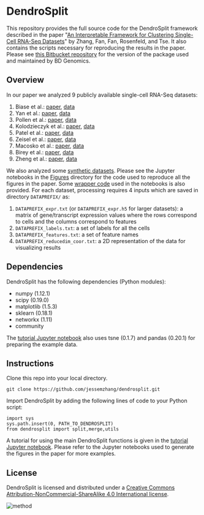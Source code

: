 # DendroSplit

This repository provides the full source code for the DendroSplit framework described in the paper "[An Interpretable Framework for Clustering Single-Cell RNA-Seq Datasets](https://www.biorxiv.org/content/early/2017/09/21/191254.full.pdf)" by Zhang, Fan, Fan, Rosenfeld, and Tse. It also contains the scripts necessary for reproducing the results in the paper. Please see [this Bitbucket repository](https://bitbucket.org/CRSwDev/dendrosplit/overview) for the version of the package used and maintained by BD Genomics. 

## Overview

In our paper we analyzed 9 publicly available single-cell RNA-Seq datasets:

1. Biase et al.: [paper](https://pdfs.semanticscholar.org/cbf0/76bd1c5c4dfa3c0dd43c7f9d47cabde5d3c6.pdf), [data](http://systemsbio.ucsd.edu/singlecellped/)
2. Yan et al.: [paper](https://www.nature.com/nsmb/journal/v20/n9/full/nsmb.2660.html), [data](https://www.ncbi.nlm.nih.gov/geo/query/acc.cgi?acc=GSE36552)
3. Pollen et al.: [paper](https://www.nature.com/nbt/journal/v32/n10/full/nbt.2967.html), [data](https://github.com/BatzoglouLabSU/SIMLR/tree/SIMLR/data)
4. Kolodzieczyk et al.: [paper](http://www.sciencedirect.com/science/article/pii/S193459091500418X?via%3Dihub), [data](https://github.com/BatzoglouLabSU/SIMLR/tree/SIMLR/data)
5. Patel et al.: [paper](http://science.sciencemag.org/content/344/6190/1396.full), [data](https://www.ncbi.nlm.nih.gov/geo/query/acc.cgi?acc=GSE57872)
6. Zeisel et al.: [paper](http://science.sciencemag.org/content/347/6226/1138.full), [data](http://linnarssonlab.org/cortex/)
7. Macosko et al.: [paper](http://www.cell.com/cell/fulltext/S0092-8674(15)00549-8), [data](https://www.ncbi.nlm.nih.gov/geo/query/acc.cgi?acc=GSE63472)
8. Birey et al.: [paper](https://www.nature.com/nature/journal/v545/n7652/full/nature22330.html), [data](https://www.ncbi.nlm.nih.gov/geo/query/acc.cgi?acc=GSE93811)
9. Zheng et al.: [paper](http://www.biorxiv.org/content/biorxiv/early/2016/07/26/065912.full.pdf), [data](https://support.10xgenomics.com/single-cell-gene-expression/datasets/1.1.0/fresh_68k_pbmc_donor_a)
 
We also analyzed some [synthetic datasets](http://cs.uef.fi/sipu/datasets/). Please see the Jupyter notebooks in the [Figures](https://github.com/jessemzhang/dendrosplit/tree/master/figures) directory for the code used to reproduce all the figures in the paper. Some [wrapper code](https://github.com/jessemzhang/dendrosplit/blob/master/dendrosplit_pipeline.py) used in the notebooks is also provided. For each dataset, processing requires 4 inputs which are saved in directory `DATAPREFIX/` as: 

1. `DATAPREFIX_expr.txt` (or `DATAPREFIX_expr.h5` for larger datasets):  a matrix of gene/transcript expression values where the rows correspond to cells and the columns correspond to features
2. `DATAPREFIX_labels.txt`: a set of labels for all the cells
3. `DATAPREFIX_features.txt`:  a set of feature names
4. `DATAPREFIX_reducedim_coor.txt`: a 2D representation of the data for visualizing results

## Dependencies

DendroSplit has the following dependencies (Python modules):
* numpy (1.12.1)
* scipy (0.19.0)
* matplotlib (1.5.3)
* sklearn (0.18.1)
* networkx (1.11)
* community

The [tutorial Jupyter notebook](https://github.com/jessemzhang/dendrosplit/blob/master/dendrosplit_tutorial.ipynb) also uses tsne (0.1.7) and pandas (0.20.1) for preparing the example data.

## Instructions

Clone this repo into your local directory.

```git clone https://github.com/jessemzhang/dendrosplit.git```

Import DendroSplit by adding the following lines of code to your Python script:

```
import sys
sys.path.insert(0, PATH_TO_DENDROSPLIT)
from dendrosplit import split,merge,utils
```

A tutorial for using the main DendroSplit functions is given in the [tutorial Jupyter notebook](https://github.com/jessemzhang/dendrosplit/blob/master/dendrosplit_tutorial.ipynb). Please refer to the Jupyter notebooks used to generate the figures in the paper for more examples.

## License
DendroSplit is licensed and distributed under a [Creative Commons Attribution-NonCommercial-ShareAlike 4.0 International license](https://creativecommons.org/licenses/by-nc-sa/4.0/).


![method](https://github.com/jessemzhang/dendrosplit/blob/master/method.png)

